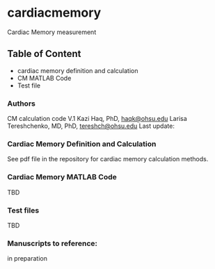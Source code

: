 # cardiacmemory
Cardiac Memory measurement

## Table of Content
  - cardiac memory definition and calculation
  - CM MATLAB Code
  - Test file 
  
### Authors
CM calculation code V.1
Kazi Haq, PhD, <haqk@ohsu.edu>
Larisa Tereshchenko, MD, PhD, <tereshch@ohsu.edu>
Last update: 
  
### Cardiac Memory Definition and Calculation
See pdf file in the repository for cardiac memory calculation methods.

### Cardiac Memory MATLAB Code

TBD

### Test files

TBD

### Manuscripts to reference:

in preparation
